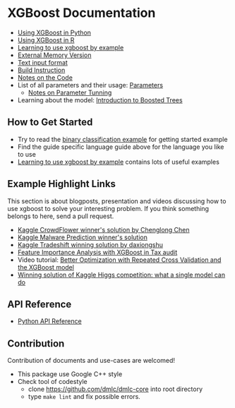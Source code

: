 XGBoost Documentation
=====================



* [Using XGBoost in Python](python/python_intro.md)
* [Using XGBoost in R](../R-package/vignettes/xgboostPresentation.Rmd)
* [Learning to use xgboost by example](../demo)
* [External Memory Version](external_memory.md)
* [Text input format](input_format.md)
* [Build Instruction](build.md)
* [Notes on the Code](../src)
* List of all parameters and their usage: [Parameters](parameter.md)
  - [Notes on Parameter Tunning](param_tuning.md)
* Learning about the model: [Introduction to Boosted Trees](http://homes.cs.washington.edu/~tqchen/pdf/BoostedTree.pdf)


How to Get Started
------------------
* Try to read the [binary classification example](../demo/binary_classification) for getting started example
* Find the guide specific language guide above for the language you like to use
* [Learning to use xgboost by example](../demo) contains lots of useful examples

Example Highlight Links
-----------------------
This section is about blogposts, presentation and videos discussing how to use xgboost to solve your interesting problem. If you think something belongs to here, send a pull request.
* [Kaggle CrowdFlower winner's solution by Chenglong Chen](https://github.com/ChenglongChen/Kaggle_CrowdFlower)
* [Kaggle Malware Prediction winner's solution](https://github.com/xiaozhouwang/kaggle_Microsoft_Malware)
* [Kaggle Tradeshift winning solution by daxiongshu](https://github.com/daxiongshu/kaggle-tradeshift-winning-solution)
* [Feature Importance Analysis with XGBoost in Tax audit](http://fr.slideshare.net/MichaelBENESTY/feature-importance-analysis-with-xgboost-in-tax-audit)
* Video tutorial: [Better Optimization with Repeated Cross Validation and the XGBoost model](https://www.youtube.com/watch?v=Og7CGAfSr_Y)
* [Winning solution of Kaggle Higgs competition: what a single model can do](http://no2147483647.wordpress.com/2014/09/17/winning-solution-of-kaggle-higgs-competition-what-a-single-model-can-do/)

API Reference
-------------
  * [Python API Reference](python/python_api.rst)

Contribution
------------
Contribution of documents and use-cases are welcomed!
* This package use Google C++ style
* Check tool of codestyle
  - clone https://github.com/dmlc/dmlc-core into root directory
  - type ```make lint``` and fix possible errors.
